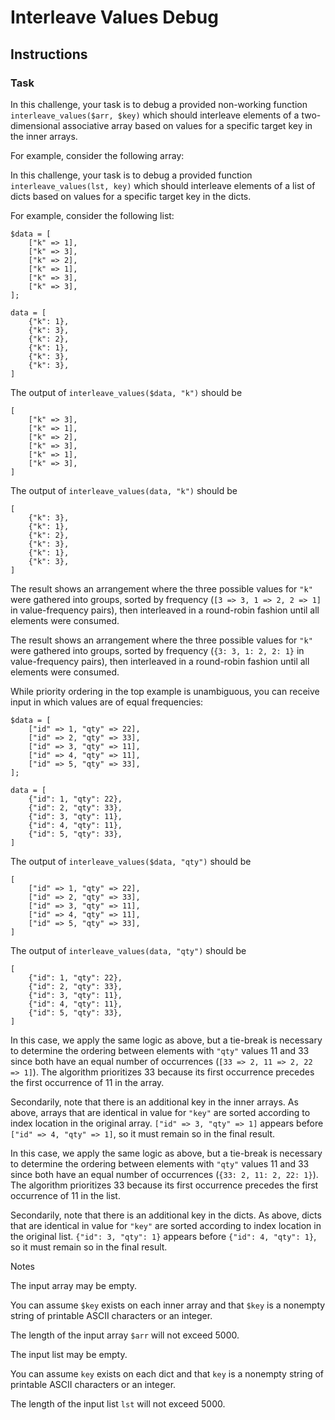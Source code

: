 # Interleave Values Debug

## Instructions
### Task

In this challenge, your task is to debug a provided non-working function `interleave_values($arr, $key)` which should interleave elements of a two-dimensional associative array based on values for a specific target key in the inner arrays.

For example, consider the following array:

In this challenge, your task is to debug a provided function `interleave_values(lst, key)` which should interleave elements of a list of dicts based on values for a specific target key in the dicts.

For example, consider the following list:
```
$data = [
    ["k" => 1],
    ["k" => 3],
    ["k" => 2],
    ["k" => 1],
    ["k" => 3],
    ["k" => 3],
];
```
```
data = [
    {"k": 1},
    {"k": 3},
    {"k": 2},
    {"k": 1},
    {"k": 3},
    {"k": 3},
]
```

The output of `interleave_values($data, "k")` should be
```
[
    ["k" => 3],
    ["k" => 1],
    ["k" => 2],
    ["k" => 3],
    ["k" => 1],
    ["k" => 3],
]
```

The output of `interleave_values(data, "k")` should be
```
[
    {"k": 3},
    {"k": 1},
    {"k": 2},
    {"k": 3},
    {"k": 1},
    {"k": 3},
]
```
The result shows an arrangement where the three possible values for `"k"` were gathered into groups, sorted by frequency (`[3 => 3, 1 => 2, 2 => 1]` in value-frequency pairs), then interleaved in a round-robin fashion until all elements were consumed.

The result shows an arrangement where the three possible values for `"k"` were gathered into groups, sorted by frequency (`{3: 3, 1: 2, 2: 1}` in value-frequency pairs), then interleaved in a round-robin fashion until all elements were consumed.

While priority ordering in the top example is unambiguous, you can receive input in which values are of equal frequencies:
```
$data = [
    ["id" => 1, "qty" => 22],
    ["id" => 2, "qty" => 33],
    ["id" => 3, "qty" => 11],
    ["id" => 4, "qty" => 11],
    ["id" => 5, "qty" => 33],
];
```
```
data = [
    {"id": 1, "qty": 22},
    {"id": 2, "qty": 33},
    {"id": 3, "qty": 11},
    {"id": 4, "qty": 11},
    {"id": 5, "qty": 33},
]
```
The output of `interleave_values($data, "qty")` should be


```
[
    ["id" => 1, "qty" => 22],
    ["id" => 2, "qty" => 33],
    ["id" => 3, "qty" => 11],
    ["id" => 4, "qty" => 11],
    ["id" => 5, "qty" => 33],
]
```
The output of `interleave_values(data, "qty")` should be
```
[
    {"id": 1, "qty": 22},
    {"id": 2, "qty": 33},
    {"id": 3, "qty": 11},
    {"id": 4, "qty": 11},
    {"id": 5, "qty": 33},
]
```
In this case, we apply the same logic as above, but a tie-break is necessary to determine the ordering between elements with `"qty"` values 11 and 33 since both have an equal number of occurrences (`[33 => 2, 11 => 2, 22 => 1]`). The algorithm prioritizes 33 because its first occurrence precedes the first occurrence of 11 in the array.

Secondarily, note that there is an additional key in the inner arrays. As above, arrays that are identical in value for `"key"` are sorted according to index location in the original array. `["id" => 3, "qty" => 1]` appears before `["id" => 4, "qty" => 1]`, so it must remain so in the final result.

In this case, we apply the same logic as above, but a tie-break is necessary to determine the ordering between elements with `"qty"` values 11 and 33 since both have an equal number of occurrences (`{33: 2, 11: 2, 22: 1}`). The algorithm prioritizes 33 because its first occurrence precedes the first occurrence of 11 in the list.

Secondarily, note that there is an additional key in the dicts. As above, dicts that are identical in value for `"key"` are sorted according to index location in the original list. `{"id": 3, "qty": 1}` appears before `{"id": 4, "qty": 1}`, so it must remain so in the final result.

Notes

The input array may be empty.

You can assume `$key` exists on each inner array and that `$key` is a nonempty string of printable ASCII characters or an integer.

The length of the input array `$arr` will not exceed 5000.

The input list may be empty.

You can assume `key` exists on each dict and that `key` is a nonempty string of printable ASCII characters or an integer.

The length of the input list `lst` will not exceed 5000.
